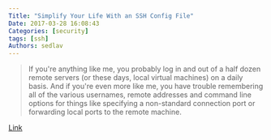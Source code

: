 ```yaml
---
Title: "Simplify Your Life With an SSH Config File"
Date: 2017-03-28 16:08:43
Categories: [security]
tags: [ssh]
Authors: sedlav
---
```


> If you're anything like me, you probably log in and out of a half dozen remote servers (or these days, local virtual machines) on a daily basis. And if you're even more like me, you have trouble remembering all of the various usernames, remote addresses and command line options for things like specifying a non-standard connection port or forwarding local ports to the remote machine.

[Link](http://nerderati.com/2011/03/17/simplify-your-life-with-an-ssh-config-file/)
